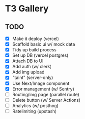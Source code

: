 # T3 Gallery

## TODO

- [x] Make it deploy (vercel)
- [x] Scaffold basic ui w/ mock data
- [x] Tidy up build process
- [x] Set up DB (vercel postgres)
- [x] Attach DB to UI
- [x] Add auth (w/ clerk)
- [x] Add img upload
- [x] "taint" (server-only)
- [x] Use Next/Image component
- [x] Error management (w/ Sentry)
- [ ] Routing/img page (parallel route)
- [ ] Delete button (w/ Server Actions)
- [ ] Analytics (w/ posthog)
- [ ] Ratelimiting (upstash)
